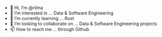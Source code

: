 - 👋 Hi, I’m @rilma
- 👀 I’m interested in ... Data & Software Engineering
- 🌱 I’m currently learning ... Rust
- 💞️ I’m looking to collaborate on ... Data & Software Engineering projects
- 📫 How to reach me ... through Github

<!---
rilma/rilma is a ✨ special ✨ repository because its `README.md` (this file) appears on your GitHub profile.
You can click the Preview link to take a look at your changes.
--->
